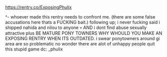 
https://rentry.co/ExposingPhulix 

^- whoever made this rentry needs to confront me. (there are some false accusations here thats a FUCKING bait.) following up; i never fucking said i shipped nahida and nilou to anyone 💀 AND i dont find abuse sexually attractive plus BE MATURE PONY TOWNERS WHY WHOULD YOU MAKE AN EXPOSING RENTRY WHEN ITS OUTDATED. 
i swear ponytowners around gi area are so problematic no wonder there are alot of unhappy people quit this stupid game
dc: _phulix 

